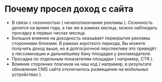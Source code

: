 # Почему просел доход с сайта

* В связи с сезонностью ( начало/окончание рекламы ). Сезонность делится на время года, а так же в рамках месяца, можно наблюдать просадку в первых числах месяца.
* Большое влияние на доходность оказывает перекрытие рекламы сторонними блоками.   В рамках короткого периода, Вы можете получить доход выше, но в долгосрочной перспективе это приведёт к пессимизации и дальнейшему бану площадки у рекламодателя.
* Просадка по отдельным показателям площадки ( например, CTR ).&#x20;
* Влияние сторонних плагинов на наш код ( например, в результате обновления CMS сайта отключилось размещение на мобильных устройствах ).&#x20;
